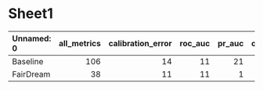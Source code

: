 # Sheet1

| Unnamed: 0   |   all_metrics |   calibration_error |   roc_auc |   pr_auc |   overall_positive_rate |   false_positive_rate |   true_positive_rate |
|:-------------|--------------:|--------------------:|----------:|---------:|------------------------:|----------------------:|---------------------:|
| Baseline     |           106 |                  14 |        11 |       21 |                      18 |                    19 |                   23 |
| FairDream    |            38 |                  11 |        11 |        1 |                       7 |                     6 |                    2 |


